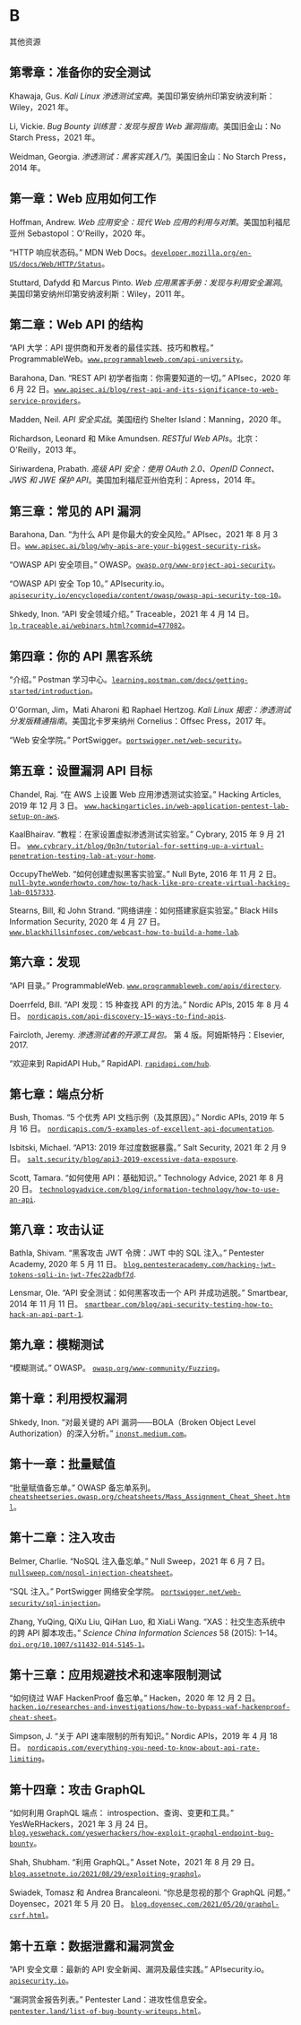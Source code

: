 # B

其他资源

## 第零章：准备你的安全测试

Khawaja, Gus. *Kali Linux 渗透测试宝典*。美国印第安纳州印第安纳波利斯：Wiley，2021 年。

Li, Vickie. *Bug Bounty 训练营：发现与报告 Web 漏洞指南*。美国旧金山：No Starch Press，2021 年。

Weidman, Georgia. *渗透测试：黑客实践入门*。美国旧金山：No Starch Press，2014 年。

## 第一章：Web 应用如何工作

Hoffman, Andrew. *Web 应用安全：现代 Web 应用的利用与对策*。美国加利福尼亚州 Sebastopol：O'Reilly，2020 年。

“HTTP 响应状态码。” MDN Web Docs。[`developer.mozilla.org/en-US/docs/Web/HTTP/Status`](https://developer.mozilla.org/en-US/docs/Web/HTTP/Status)。

Stuttard, Dafydd 和 Marcus Pinto. *Web 应用黑客手册：发现与利用安全漏洞*。美国印第安纳州印第安纳波利斯：Wiley，2011 年。

## 第二章：Web API 的结构

“API 大学：API 提供商和开发者的最佳实践、技巧和教程。” ProgrammableWeb。[`www.programmableweb.com/api-university`](https://www.programmableweb.com/api-university)。

Barahona, Dan. “REST API 初学者指南：你需要知道的一切。” APIsec，2020 年 6 月 22 日。[`www.apisec.ai/blog/rest-api-and-its-significance-to-web-service-providers`](https://www.apisec.ai/blog/rest-api-and-its-significance-to-web-service-providers)。

Madden, Neil. *API 安全实战*。美国纽约 Shelter Island：Manning，2020 年。

Richardson, Leonard 和 Mike Amundsen. *RESTful Web APIs*。北京：O'Reilly，2013 年。

Siriwardena, Prabath. *高级 API 安全：使用 OAuth 2.0、OpenID Connect、JWS 和 JWE 保护 API*。美国加利福尼亚州伯克利：Apress，2014 年。

## 第三章：常见的 API 漏洞

Barahona, Dan. “为什么 API 是你最大的安全风险。” APIsec，2021 年 8 月 3 日。[`www.apisec.ai/blog/why-apis-are-your-biggest-security-risk`](https://www.apisec.ai/blog/why-apis-are-your-biggest-security-risk)。

“OWASP API 安全项目。” OWASP。[`owasp.org/www-project-api-security`](https://owasp.org/www-project-api-security)。

“OWASP API 安全 Top 10。” APIsecurity.io。[`apisecurity.io/encyclopedia/content/owasp/owasp-api-security-top-10`](https://apisecurity.io/encyclopedia/content/owasp/owasp-api-security-top-10)。

Shkedy, Inon. “API 安全领域介绍。” Traceable，2021 年 4 月 14 日。[`lp.traceable.ai/webinars.html?commid=477082`](https://lp.traceable.ai/webinars.html?commid=477082)。

## 第四章：你的 API 黑客系统

“介绍。” Postman 学习中心。[`learning.postman.com/docs/getting-started/introduction`](https://learning.postman.com/docs/getting-started/introduction)。

O'Gorman, Jim，Mati Aharoni 和 Raphael Hertzog. *Kali Linux 揭密：渗透测试分发版精通指南*。美国北卡罗来纳州 Cornelius：Offsec Press，2017 年。

“Web 安全学院。” PortSwigger。[`portswigger.net/web-security`](https://portswigger.net/web-security)。

## 第五章：设置漏洞 API 目标

Chandel, Raj. “在 AWS 上设置 Web 应用渗透测试实验室。” Hacking Articles, 2019 年 12 月 3 日。 [`www.hackingarticles.in/web-application-pentest-lab-setup-on-aws`](https://www.hackingarticles.in/web-application-pentest-lab-setup-on-aws).

KaalBhairav. “教程：在家设置虚拟渗透测试实验室。” Cybrary, 2015 年 9 月 21 日。 [`www.cybrary.it/blog/0p3n/tutorial-for-setting-up-a-virtual-penetration-testing-lab-at-your-home`](https://www.cybrary.it/blog/0p3n/tutorial-for-setting-up-a-virtual-penetration-testing-lab-at-your-home).

OccupyTheWeb. “如何创建虚拟黑客实验室。” Null Byte, 2016 年 11 月 2 日。 [`null-byte.wonderhowto.com/how-to/hack-like-pro-create-virtual-hacking-lab-0157333`](https://null-byte.wonderhowto.com/how-to/hack-like-pro-create-virtual-hacking-lab-0157333).

Stearns, Bill, 和 John Strand. “网络讲座：如何搭建家庭实验室。” Black Hills Information Security, 2020 年 4 月 27 日。 [`www.blackhillsinfosec.com/webcast-how-to-build-a-home-lab`](https://www.blackhillsinfosec.com/webcast-how-to-build-a-home-lab)*.*

## 第六章：发现

“API 目录。” ProgrammableWeb. [`www.programmableweb.com/apis/directory`](https://www.programmableweb.com/apis/directory).

Doerrfeld, Bill. “API 发现：15 种查找 API 的方法。” Nordic APIs, 2015 年 8 月 4 日。 [`nordicapis.com/api-discovery-15-ways-to-find-apis`](https://nordicapis.com/api-discovery-15-ways-to-find-apis).

Faircloth, Jeremy. *渗透测试者的开源工具包。* 第 4 版。阿姆斯特丹：Elsevier, 2017.

“欢迎来到 RapidAPI Hub。” RapidAPI. [`rapidapi.com/hub`](https://rapidapi.com/hub).

## 第七章：端点分析

Bush, Thomas. “5 个优秀 API 文档示例（及其原因）。” Nordic APIs, 2019 年 5 月 16 日。 [`nordicapis.com/5-examples-of-excellent-api-documentation`](https://nordicapis.com/5-examples-of-excellent-api-documentation).

Isbitski, Michael. “AP13: 2019 年过度数据暴露。” Salt Security, 2021 年 2 月 9 日。 [`salt.security/blog/api3-2019-excessive-data-exposure`](https://salt.security/blog/api3-2019-excessive-data-exposure).

Scott, Tamara. “如何使用 API：基础知识。” Technology Advice, 2021 年 8 月 20 日。 [`technologyadvice.com/blog/information-technology/how-to-use-an-api`](https://technologyadvice.com/blog/information-technology/how-to-use-an-api).

## 第八章：攻击认证

Bathla, Shivam. “黑客攻击 JWT 令牌：JWT 中的 SQL 注入。” Pentester Academy, 2020 年 5 月 11 日。 [`blog.pentesteracademy.com/hacking-jwt-tokens-sqli-in-jwt-7fec22adbf7d`](https://blog.pentesteracademy.com/hacking-jwt-tokens-sqli-in-jwt-7fec22adbf7d).

Lensmar, Ole. “API 安全测试：如何黑客攻击一个 API 并成功逃脱。” Smartbear, 2014 年 11 月 11 日。 [`smartbear.com/blog/api-security-testing-how-to-hack-an-api-part-1`](https://smartbear.com/blog/api-security-testing-how-to-hack-an-api-part-1).

## 第九章：模糊测试

“模糊测试。” OWASP。 [`owasp.org/www-community/Fuzzing`](https://owasp.org/www-community/Fuzzing)。

## 第十章：利用授权漏洞

Shkedy, Inon. “对最关键的 API 漏洞——BOLA（Broken Object Level Authorization）的深入分析。” [`inonst.medium.com`](https://inonst.medium.com)。

## 第十一章：批量赋值

“批量赋值备忘单。” OWASP 备忘单系列。 [`cheatsheetseries.owasp.org/cheatsheets/Mass_Assignment_Cheat_Sheet.html`](https://cheatsheetseries.owasp.org/cheatsheets/Mass_Assignment_Cheat_Sheet.html)。

## 第十二章：注入攻击

Belmer, Charlie. “NoSQL 注入备忘单。” Null Sweep，2021 年 6 月 7 日。 [`nullsweep.com/nosql-injection-cheatsheet`](https://nullsweep.com/nosql-injection-cheatsheet)。

“SQL 注入。” PortSwigger 网络安全学院。 [`portswigger.net/web-security/sql-injection`](https://portswigger.net/web-security/sql-injection)。

Zhang, YuQing, QiXu Liu, QiHan Luo, 和 XiaLi Wang. “XAS：社交生态系统中的跨 API 脚本攻击。” *Science China Information Sciences* 58 (2015): 1–14。 [`doi.org/10.1007/s11432-014-5145-1`](https://doi.org/10.1007/s11432-014-5145-1)。

## 第十三章：应用规避技术和速率限制测试

“如何绕过 WAF HackenProof 备忘单。” Hacken，2020 年 12 月 2 日。 [`hacken.io/researches-and-investigations/how-to-bypass-waf-hackenproof-cheat-sheet`](https://hacken.io/researches-and-investigations/how-to-bypass-waf-hackenproof-cheat-sheet)。

Simpson, J. “关于 API 速率限制的所有知识。” Nordic APIs，2019 年 4 月 18 日。 [`nordicapis.com/everything-you-need-to-know-about-api-rate-limiting`](https://nordicapis.com/everything-you-need-to-know-about-api-rate-limiting)。

## 第十四章：攻击 GraphQL

“如何利用 GraphQL 端点： introspection、查询、变更和工具。” YesWeRHackers，2021 年 3 月 24 日。 [`blog.yeswehack.com/yeswerhackers/how-exploit-graphql-endpoint-bug-bounty`](https://blog.yeswehack.com/yeswerhackers/how-exploit-graphql-endpoint-bug-bounty)。

Shah, Shubham. “利用 GraphQL。” Asset Note，2021 年 8 月 29 日。 [`blog.assetnote.io/2021/08/29/exploiting-graphql`](https://blog.assetnote.io/2021/08/29/exploiting-graphql)。

Swiadek, Tomasz 和 Andrea Brancaleoni. “你总是忽视的那个 GraphQL 问题。” Doyensec，2021 年 5 月 20 日。 [`blog.doyensec.com/2021/05/20/graphql-csrf.html`](https://blog.doyensec.com/2021/05/20/graphql-csrf.html)。

## 第十五章：数据泄露和漏洞赏金

“API 安全文章：最新的 API 安全新闻、漏洞及最佳实践。” APIsecurity.io。 [`apisecurity.io`](https://apisecurity.io)。

“漏洞赏金报告列表。” Pentester Land：进攻性信息安全。 [`pentester.land/list-of-bug-bounty-writeups.html`](https://pentester.land/list-of-bug-bounty-writeups.html)。
